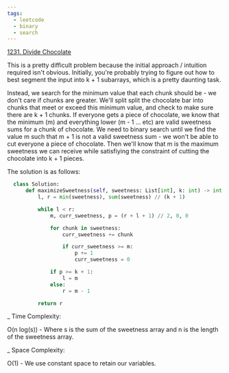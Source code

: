 ```yaml
---
tags:
  - leetcode
  - binary
  - search
---
```


<a href="https://leetcode.com/problems/divide-chocolate/">1231. Divide
Chocolate</a>

This is a pretty difficult problem because the initial approach / intuition
required isn't obvious. Initially, you're probably trying to figure out how to
best segment the input into k + 1 subarrays, which is a pretty daunting task.

Instead, we search for the minimum value that each chunk should be - we don't
care if chunks are greater. We'll split split the chocolate bar into chunks that
meet or exceed this minimum value, and check to make sure there are k + 1
chunks. If everyone gets a piece of chocolate, we know that the minimum (m) and
everything lower (m - 1 ... etc) are valid sweetness sums for a chunk of
chocolate. We need to binary search until we find the value m such that m + 1 is
not a valid sweetness sum - we won't be able to cut everyone a piece of
chocolate. Then we'll know that m is the maximum sweetness we can receive while
satisfiying the constraint of cutting the chocolate into k + 1 pieces.

The solution is as follows:

```python
  class Solution:
      def maximizeSweetness(self, sweetness: List[int], k: int) -> int:
          l, r = min(sweetness), sum(sweetness) // (k + 1)

          while l < r:
              m, curr_sweetness, p = (r + l + 1) // 2, 0, 0

              for chunk in sweetness:
                  curr_sweetness += chunk

                  if curr_sweetness >= m:
                      p += 1
                      curr_sweetness = 0

              if p >= k + 1:
                  l = m
              else:
                  r = m - 1

          return r
```

\_ Time Complexity:

O(n log(s)) - Where s is the sum of the sweetness array and n is the length of
the sweetness array.

\_ Space Complexity:

O(1) - We use constant space to retain our variables.
